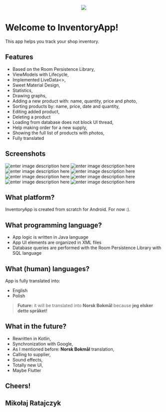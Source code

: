 <p align="center"> <img src="https://i.imgur.com/J2cgY9x.png"> </p>

# Welcome to InventoryApp!

This app helps you track your shop inventory.

## Features


 - Based on the Room Persistence Library,
 - ViewModels with Lifecycle,
 - Implemented LiveData<>,
 - Sweet Material Design,
 - Statistics,
 - Drawing graphs,
 - Adding a new product with: name, quantity, price and photo,
 - Sorting products by: name, price, date and quantity,
 - Editing added product,
 - Deleting a product
 - Loading from database does not block UI thread,
 - Help making order for a new supply,
 - Showing the full list of products with photos,
 - Fully translated
 
 
 
## Screenshots

![enter image description here](https://i.imgur.com/xqw8eY8l.jpg) ![enter image description here](https://i.imgur.com/2Ebd9Ktl.jpg)
![enter image description here](https://i.imgur.com/UJNFwf9l.jpg) ![enter image description here](https://i.imgur.com/1ysMVZNl.jpg)
![enter image description here](https://i.imgur.com/JZJU1ptl.jpg) ![enter image description here](https://i.imgur.com/gjCxlNvl.jpg)
![enter image description here](https://i.imgur.com/Z0v993Fl.jpg) ![enter image description here](https://i.imgur.com/3XKVNNhl.jpg)
## What platform?

InventoryApp is created from scratch for Android.
For now :).

## What programming language?

 - App logic is written in Java language
 - App UI elements are organized in XML files
 - Database queries are performed with the Room Persistence Library with SQL language

## What (human) languages?

App is fully translated into:

 - English
 - Polish
 > **Future:** it will be translated into **Norsk Bokmål** because **jeg elsker dette språket!**


## What in the future?

 - Rewritten in Kotlin,
 - Synchronization with Google,
 - As I mentioned before: **Norsk Bokmål** translation,
 - Calling to supplier,
 - Sound effects,
 - Totally new UI,
 - Maybe Flutter


## Cheers!

## Mikołaj Ratajczyk
